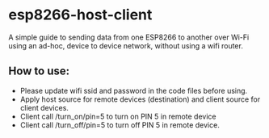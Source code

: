 # esp8266-host-client
A simple guide to sending data from one ESP8266 to another over Wi-Fi using an ad-hoc, device to device network, without using a wifi router.

## How to use:
- Please update wifi ssid and password in the code files before using.
- Apply host source for remote devices (destination) and client source for client devices.
- Client call /turn_on/pin=5 to turn on PIN 5 in remote device
- Client call /turn_off/pin=5 to turn off PIN 5 in remote device.


